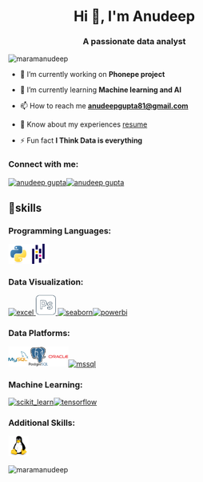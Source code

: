 <h1 align="center">Hi 👋, I'm Anudeep</h1>
<h3 align="center">A passionate data analyst</h3>

<p align="left"> <img src="https://komarev.com/ghpvc/?username=maramanudeep&label=Profile%20views&color=0e75b6&style=flat" alt="maramanudeep" /> </p>

- 🔭 I’m currently working on **Phonepe project**

- 🌱 I’m currently learning **Machine learning and AI**

- 📫 How to reach me **anudeepgupta81@gmail.com**

- 📄 Know about my experiences [resume](https://drive.google.com/file/d/1imRCSihkIjs93rBKLmAfmjMBJG_9RzD5/view?usp=drive_link)

- ⚡ Fun fact **I Think Data is everything**

<h3 align="left">Connect with me:</h3>
<p align="left">
<a href="https://linkedin.com/in/anudeep gupta" target="blank"><img align="center" src="https://raw.githubusercontent.com/rahuldkjain/github-profile-readme-generator/master/src/images/icons/Social/linked-in-alt.svg" alt="anudeep gupta" height="30" width="40" /></a><a href="https://www.hackerrank.com/anudeep gupta" target="blank"><img align="center" src="https://raw.githubusercontent.com/rahuldkjain/github-profile-readme-generator/master/src/images/icons/Social/hackerrank.svg" alt="anudeep gupta" height="30" width="40" /></a>
</p>


## 🔧skills


<h3 align="left">Programming Languages:</h3>
<p align="left"> <a href="https://www.python.org" target="_blank" rel="noreferrer"><img src="https://raw.githubusercontent.com/devicons/devicon/master/icons/python/python-original.svg" alt="python" width="40" height="40"/></a><a href="https://pandas.pydata.org/" target="_blank" rel="noreferrer"><img src="https://raw.githubusercontent.com/devicons/devicon/2ae2a900d2f041da66e950e4d48052658d850630/icons/pandas/pandas-original.svg" alt="pandas" width="40" height="40"/></a></p><h3 align="left">Data Visualization:</h3>
<p align="left"><a href="https://www.microsoft.com/en-us/microsoft-365/excel" target="_blank" rel="noreferrer"><img src="https://icons.veryicon.com/png/o/miscellaneous/logo-design-of-lingzhuyun/icon-file-type-excel.png" alt="excel" width="40" height="40"/> </a> <a href="https://www.photoshop.com/en" target="_blank" rel="noreferrer"><img src="https://raw.githubusercontent.com/devicons/devicon/master/icons/photoshop/photoshop-line.svg" alt="photoshop" width="40" height="40"/> </a><a href="https://seaborn.pydata.org/" target="_blank" rel="noreferrer"><img src="https://seaborn.pydata.org/_images/logo-mark-lightbg.svg" alt="seaborn" width="40" height="40"/></a><a href="https://powerbi.microsoft.com/" target="_blank" rel="noreferrer"><img src="https://upload.wikimedia.org/wikipedia/commons/thumb/c/cf/New_Power_BI_Logo.svg/1200px-New_Power_BI_Logo.svg.png" alt="powerbi" width="40" height="40"/>
  </a></p><h3 align="left">Data Platforms:</h3><p align="left"><a href="https://www.mysql.com/" target="_blank" rel="noreferrer"><img src="https://raw.githubusercontent.com/devicons/devicon/master/icons/mysql/mysql-original-wordmark.svg" alt="mysql" width="40" height="40"/></a><a href="https://www.postgresql.org" target="_blank" rel="noreferrer"><img src="https://raw.githubusercontent.com/devicons/devicon/master/icons/postgresql/postgresql-original-wordmark.svg" alt="postgresql" width="40" height="40"/></a><a href="https://www.oracle.com/" target="_blank" rel="noreferrer"><img src="https://raw.githubusercontent.com/devicons/devicon/master/icons/oracle/oracle-original.svg" alt="oracle" width="40" height="40"/></a><a href="https://www.microsoft.com/en-us/sql-server" target="_blank" rel="noreferrer"><img src="https://www.svgrepo.com/show/303229/microsoft-sql-server-logo.svg" alt="mssql" width="40" height="40"/></a></p><h3 align="left">Machine Learning:</h3><p align="left"><a href="https://scikit-learn.org/" target="_blank" rel="noreferrer"><img src="https://upload.wikimedia.org/wikipedia/commons/0/05/Scikit_learn_logo_small.svg" alt="scikit_learn" width="40" height="40"/></a><a href="https://www.tensorflow.org" target="_blank" rel="noreferrer"><img src="https://www.vectorlogo.zone/logos/tensorflow/tensorflow-icon.svg" alt="tensorflow" width="40" height="40"/></a></p><h3 align="left">Additional Skills:</h3><p align="left"><a href="https://www.linux.org/" target="_blank" rel="noreferrer"><img src="https://raw.githubusercontent.com/devicons/devicon/master/icons/linux/linux-original.svg" alt="linux" width="40" height="40"/></a>
</p>
 </a> </p>

<p><img align="center" src="https://github-readme-stats.vercel.app/api/top-langs?username=maramanudeep&show_icons=true&locale=en&layout=compact" alt="maramanudeep" /></p>
